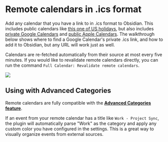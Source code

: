 # Remote calendars in .ics format

Add any calendar that you have a link to in .ics format to Obsidian. This includes public calendars like [this one of US holidays](https://www.officeholidays.com/subscribe/usa), but also includes [private Google Calendars](https://support.google.com/calendar/answer/37648?hl=en#zippy=%2Csync-your-google-calendar-view-edit%2Cget-your-calendar-view-only%2Csecret-address) and [public Apple Calendars](https://support.apple.com/guide/icloud/share-a-calendar-mm6b1a9479/icloud). The walkthrough below shows where to find a Google Calendar's private .ics link, and how to add it to Obsidian, but any URL will work just as well.

Calendars are re-fetched automatically from their source at most every five minutes. If you would like to revalidate remote calendars directly, you can run the command `Full Calendar: Revalidate remote calendars`.

![](../assets/sync-setup-ics.gif)

## Using with Advanced Categories

Remote calendars are fully compatible with the **[Advanced Categories feature](../events/categories.md)**.

If an event from your remote calendar has a title like `Work - Project Sync`, the plugin will automatically parse "Work" as the category and apply any custom color you have configured in the settings. This is a great way to visually organize events from external sources.